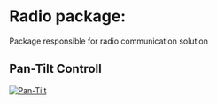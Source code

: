 # Radio package:
Package responsible for radio communication solution

## Pan-Tilt Controll
[![Pan-Tilt](https://github.com/AndreCid/Radio-JINT/assets/44469467/7551ca69-6414-45a3-a52a-5a74a5e51eda)](https://youtu.be/e8KckhChc3M)




